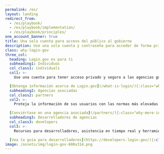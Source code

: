 ```yaml
---
permalink: /es/
layout: landing
redirect_from:
  - /es/playbook/
  - /es/playbook/implementation/
  - /es/playbook/principles/
one_account_banner: true
title: Una sola cuenta para acceso del público al gobierno
description: Use una sola cuenta y contraseña para acceder de forma privada y segura a las agencias gubernamentales participantes.
class: why-login-gov
three_col:
  heading: Login.gov es para ti
  subheading1: Individuos
  col_class1: individuals
  col1: >-
    Use una cuenta para tener acceso privado y seguro a las agencias gubernamentales participantes.

  [Obtenga información acerca de Login.gov](/what-is-login/){:class="why-more-info"}
  subheading2: Agencias asociadas
  col_class2: partners
  col2: >-
    Proteja la información de sus usuarios con las normas más elevadas de seguridad digital y la experiencia del usuario. Login.gov se encarga del desarrollo de software, las operaciones de seguridad y la atención al cliente para que usted no tenga que hacerlo.

  [Conviértase en una agencia asociada](/partners/){:class="why-more-info"}
  subheading3: Desarrolladores de agencias
  col_class3: developers
  col3: >-
    Recursos para desarrolladores, asistencia en tiempo real y herramientas modernas para ayudarle a instalar y poner en función su aplicación con Login.gov.

  [Vea la guía para desarrolladores](https://developers.login.gov/){:class="why-more-info"} twitter_card: large
image: /assets/img/login-gov-600x314.png
---
```

